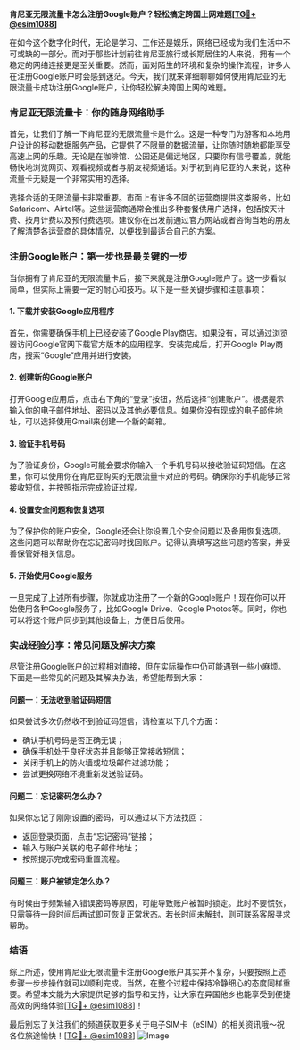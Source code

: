 **肯尼亚无限流量卡怎么注册Google账户？轻松搞定跨国上网难题[[TG💪+ @esim1088](https://t.me/s/esim1088)]**

在如今这个数字化时代，无论是学习、工作还是娱乐，网络已经成为我们生活中不可或缺的一部分。而对于那些计划前往肯尼亚旅行或长期居住的人来说，拥有一个稳定的网络连接更是至关重要。然而，面对陌生的环境和复杂的操作流程，许多人在注册Google账户时会感到迷茫。今天，我们就来详细聊聊如何使用肯尼亚的无限流量卡成功注册Google账户，让你轻松解决跨国上网的难题。

### 肯尼亚无限流量卡：你的随身网络助手

首先，让我们了解一下肯尼亚的无限流量卡是什么。这是一种专门为游客和本地用户设计的移动数据服务产品，它提供了不限量的数据流量，让你随时随地都能享受高速上网的乐趣。无论是在咖啡馆、公园还是偏远地区，只要你有信号覆盖，就能畅快地浏览网页、观看视频或者与朋友视频通话。对于初到肯尼亚的人来说，这种流量卡无疑是一个非常实用的选择。

选择合适的无限流量卡非常重要。市面上有许多不同的运营商提供这类服务，比如Safaricom、Airtel等。这些运营商通常会推出多种套餐供用户选择，包括按天计费、按月计费以及预付费选项。建议你在出发前通过官方网站或者咨询当地的朋友了解清楚各运营商的具体情况，以便找到最适合自己的方案。

### 注册Google账户：第一步也是最关键的一步

当你拥有了肯尼亚的无限流量卡后，接下来就是注册Google账户了。这一步看似简单，但实际上需要一定的耐心和技巧。以下是一些关键步骤和注意事项：

#### 1. 下载并安装Google应用程序
首先，你需要确保手机上已经安装了Google Play商店。如果没有，可以通过浏览器访问Google官网下载官方版本的应用程序。安装完成后，打开Google Play商店，搜索“Google”应用并进行安装。

#### 2. 创建新的Google账户
打开Google应用后，点击右下角的“登录”按钮，然后选择“创建账户”。根据提示输入你的电子邮件地址、密码以及其他必要信息。如果你没有现成的电子邮件地址，可以选择使用Gmail来创建一个新的邮箱。

#### 3. 验证手机号码
为了验证身份，Google可能会要求你输入一个手机号码以接收验证码短信。在这里，你可以使用你在肯尼亚购买的无限流量卡对应的号码。确保你的手机能够正常接收短信，并按照指示完成验证过程。

#### 4. 设置安全问题和恢复选项
为了保护你的账户安全，Google还会让你设置几个安全问题以及备用恢复选项。这些问题可以帮助你在忘记密码时找回账户。记得认真填写这些问题的答案，并妥善保管好相关信息。

#### 5. 开始使用Google服务
一旦完成了上述所有步骤，你就成功注册了一个新的Google账户！现在你可以开始使用各种Google服务了，比如Google Drive、Google Photos等。同时，你也可以将这个账户同步到其他设备上，方便日后使用。

### 实战经验分享：常见问题及解决方案

尽管注册Google账户的过程相对直接，但在实际操作中仍可能遇到一些小麻烦。下面是一些常见的问题及其解决办法，希望能帮到大家：

#### 问题一：无法收到验证码短信
如果尝试多次仍然收不到验证码短信，请检查以下几个方面：
- 确认手机号码是否正确无误；
- 确保手机处于良好状态并且能够正常接收短信；
- 关闭手机上的防火墙或垃圾邮件过滤功能；
- 尝试更换网络环境重新发送验证码。

#### 问题二：忘记密码怎么办？
如果你忘记了刚刚设置的密码，可以通过以下方法找回：
- 返回登录页面，点击“忘记密码”链接；
- 输入与账户关联的电子邮件地址；
- 按照提示完成密码重置流程。

#### 问题三：账户被锁定怎么办？
有时候由于频繁输入错误密码等原因，可能导致账户被暂时锁定。此时不要慌张，只需等待一段时间后再试即可恢复正常状态。若长时间未解封，则可联系客服寻求帮助。

### 结语

综上所述，使用肯尼亚无限流量卡注册Google账户其实并不复杂，只要按照上述步骤一步步操作就可以顺利完成。当然，在整个过程中保持冷静细心的态度同样重要。希望本文能为大家提供足够的指导和支持，让大家在异国他乡也能享受到便捷高效的网络体验[[TG💪+ @esim1088](https://t.me/s/esim1088)]！

最后别忘了关注我们的频道获取更多关于电子SIM卡（eSIM）的相关资讯哦～祝各位旅途愉快！[[TG💪+ @esim1088](https://t.me/s/esim1088)] ![Image](https://i.postimg.cc/4NQfJmqS/Snipaste-2025-05-13-00-14-12.png)